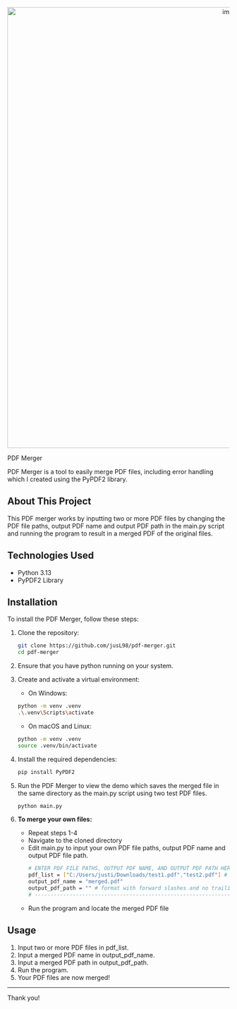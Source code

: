 <p align="center">
   <img width="1000" alt="image" src="https://github.com/user-attachments/assets/86380fc3-ab0a-4c5c-a86b-554b0836431e"/>
</p

# PDF Merger
PDF Merger is a tool to easily merge PDF files, including error handling which I created using the PyPDF2 library.

## About This Project
This PDF merger works by inputting two or more PDF files by changing the PDF file paths, output PDF name and output PDF path in the main.py script and running the program to result in a merged PDF of the original files.

## Technologies Used
- Python 3.13
- PyPDF2 Library

## Installation
To install the PDF Merger, follow these steps:

1. Clone the repository:

   ```bash
   git clone https://github.com/jusL98/pdf-merger.git
   cd pdf-merger
   ```

2. Ensure that you have python running on your system.

3. Create and activate a virtual environment:
   - On Windows:

   ```bash
   python -m venv .venv
   .\.venv\Scripts\activate
   ```

   - On macOS and Linux:
   
   ```bash
   python -m venv .venv
   source .venv/bin/activate
   ```

4. Install the required dependencies:

   ```bash
   pip install PyPDF2 
   ```

5. Run the PDF Merger to view the demo which saves the merged file in the same directory as the main.py script using two test PDF files.
   ```bash
   python main.py
   ```

6. **To merge your own files:**
   - Repeat steps 1-4
   - Navigate to the cloned directory
   - Edit main.py to input your own PDF file paths, output PDF name and output PDF file path.
      ```bash
      # ENTER PDF FILE PATHS, OUTPUT PDF NAME, AND OUTPUT PDF PATH HERE.
      pdf_list = ["C:/Users/justi/Downloads/test1.pdf","test2.pdf"] # format with forward slashes and no trailing slash OR use relative file paths by placing the file in the same directory as this script
      output_pdf_name = "merged.pdf"
      output_pdf_path = "" # format with forward slashes and no trailing slash OR leave blank for output file destination to be the same directory as this script
      # ---------------------------------------------------------------
      ```
   - Run the program and locate the merged PDF file

## Usage
1. Input two or more PDF files in pdf_list.
2. Input a merged PDF name in output_pdf_name.
3. Input a merged PDF path in output_pdf_path.
4. Run the program.
5. Your PDF files are now merged!

---

Thank you!
